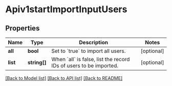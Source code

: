 # Apiv1startImportInputUsers

## Properties
Name | Type | Description | Notes
------------ | ------------- | ------------- | -------------
**all** | **bool** | Set to &#x60;true&#x60; to import all users. | [optional] 
**list** | **string[]** | When &#x60;all&#x60; is false, list the record IDs of users to be imported. | [optional] 

[[Back to Model list]](../../README.md#documentation-for-models) [[Back to API list]](../../README.md#documentation-for-api-endpoints) [[Back to README]](../../README.md)

